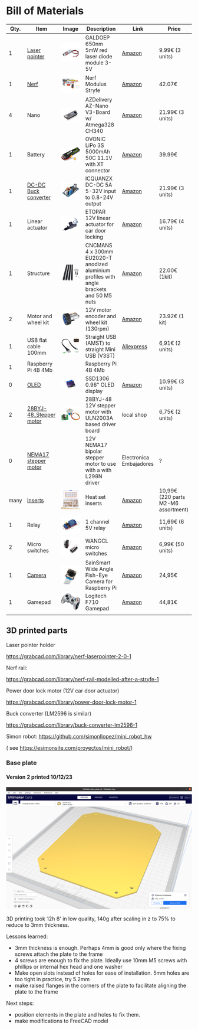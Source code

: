 # Bill of Materials

| Qty. | Item                                                | Image                                         | Description                                                  | Link                                                         | Price                               |
| ---- | --------------------------------------------------- | --------------------------------------------- | ------------------------------------------------------------ | ------------------------------------------------------------ | ----------------------------------- |
| 1    | [Laser pointer](./BOM/laser_pointer.md)             | ![](./BOM/assets/laser.jpg)                   | GALDOEP 650nm 5mW red laser diode module 3-5V                | [Amazon](https://www.amazon.es/dp/B09J3TB26H)                | 9.99€ (3  units)                    |
| 1    | [Nerf](./BOM/nerf.md)                               | ![](./BOM/assets/nerf_stryfe.jpg)             | Nerf Modulus Stryfe                                          | [Amazon](https://www.amazon.es/gp/product/B072PYD365)        | 42.07€                              |
| 4    | Nano                                                | ![](./BOM/assets/arduino_nano.jpg)            | AZDelivery AZ-Nano V3-Board w/ Atmega328 CH340               | [Amazon]()                                                   | 21.99€ (3 units)                    |
| 1    | Battery                                             | ![](./BOM/assets/battery.jpg)                 | OVONIC LiPo 3S 5000mAh 50C 11.1V with XT connector           | [Amazon]()                                                   | 39.99€                              |
| 1    | [DC-DC Buck converter](./BOM/buck_converter.md)     | ![](./BOM/assets/buck_converter.jpg)          | ICQUANZX DC-DC 5A 5-32V input to 0.8-24V output              | [Amazon](https://www.amazon.es/dp/B07VQ89RZG)                | 21.99€ (3 units)                    |
| 1    | Linear actuator                                     | ![](./BOM/assets/linear_actuator.jpg)         | ETOPAR 12V linear actuator for car door locking              | [Amazon](https://www.amazon.es/gp/product/B08NG6LTY2)        | 16.79€ (4 units)                    |
| 1    | Structure                                           | ![](./BOM/assets/structure.jpg)               | CNCMANS 4 x 300mm EU2020-T anodized aluminium profiles with angle brackets and 50 M5 nuts | [Amazon](https://www.amazon.es/dp/B0BX648N6P)                | 22.00€ (1kit)                       |
| 2    | Motor and wheel kit                                 | ![](./BOM/assets/motor_encoder_wheel_kit.jpg) | 12V motor encoder and wheel kit (130rpm)                     | [Amazon](https://www.amazon.es/dp/B07WT22RNK)                | 23.92€ (1 kit)                      |
| 1    | USB flat cable 100mm                                | ![](./BOM/assets/usb_cable.jpg)               | Straight USB (AMST) to straight Mini USB (V3ST)              | [Aliexpress](https://es.aliexpress.com/item/1005002551406991.html?spm=a2g0n.order_detail.order_detail_item.3.578739d32xzMxK&gatewayAdapt=glo2esp) | 6,91€ (2 units)                     |
| 1    | Raspberry Pi 4B 4Mb                                 |                                               | Raspberry Pi 4B 4Mb                                          |                                                              |                                     |
| 0    | [OLED](./BOM/OLED.md)                               | ![](./BOM/assets/OLED.jpg)                    | SSD1306 0.96" OLED display                                   | [Amazon](https://www.amazon.es/dp/B09GVTRB2W)                | 10.99€ (3 units)                    |
| 2    | [28BYJ-48_Stepper motor](./BOM/28BYJ-48_stepper.md) | ![](./BOM/assets/stepper.png)                 | 28BYJ-48 12V stepper motor with ULN2003A based driver board  | local shop                                                   | 6,75€ (2 units)                     |
| 0    | [NEMA17 stepper motor](./BOM/NEMA17_stepper.md)     |                                               | 12V NEMA17 bipolar stepper motor to use with a with L298N driver | Electronica Embajadores                                      | ?                                   |
| many | [Inserts](./BOM/inserts.md)                         | ![](./BOM/assets/inserts.jpg)                 | Heat set inserts                                             | [Amazon](https://www.amazon.es/gp/product/B0B2DMWFT2/)       | 10,99€ (220 parts M2-M6 assortment) |
| 1    | Relay                                               | ![](./BOM/assets/relay.jpg)                   | 1 channel 5V relay                                           | [Amazon](https://www.amazon.es/gp/product/B09GY34ZFQ)        | 11,69€ (6 units)                    |
| 2    | Micro switches                                      | ![](./BOM/assets/micro_switch.jpg)            | WANGCL micro switches                                        | [Amazon](https://www.amazon.es/gp/product/)                  | 6,99€ (50 units)                    |
| 1    | [Camera](./BOM/Camera.md)                           | ![](./BOM/assets/wide_angle_camera.jpg)       | SainSmart Wide Angle Fish-Eye Camera for Raspberry Pi        | [Amazon](https://www.amazon.es/dp/B00N1YJKFS)                | 24,95€                              |
| 1    | Gamepad                                             | ![](./BOM/assets/gamepad.jpg)                 | Logitech F710 Gamepad                                        | [Amazon](https://www.amazon.es/dp/B00CJAEX5M)                | 44,81€                              |
|      |                                                     |                                               |                                                              |                                                              |                                     |

## 3D printed parts

Laser pointer holder 

https://grabcad.com/library/nerf-laserpointer-2-0-1

Nerf rail:

https://grabcad.com/library/nerf-rail-modelled-after-a-stryfe-1

Power door lock motor (12V car door actuator)

https://grabcad.com/library/power-door-lock-motor-1

Buck converter (LM2596 is similar)

https://grabcad.com/library/buck-converter-lm2596-1

Simon robot: https://github.com/simonllopez/mini_robot_hw 

( see https://esimonsite.com/proyectos/mini_robot/)

### Base plate 

#### Version 2 printed 10/12/23

![](./BOM/assets/base_plate_v2.png)

3D printing took 12h 8' in low quality, 140g after scaling in z to 75% to reduce to 3mm thickness.

Lessons learned: 

* 3mm thickness is enough. Perhaps 4mm is good only where the fixing screws attach the plate to the frame
* 4 screws are enough to fix the plate. Ideally use 10mm M5 screws with phillips or internal hex head and one washer 
* Make open slots instead of holes for ease of installation. 5mm holes are too tight in practice, try 5.2mm
* make raised flanges in the corners of the plate to facilitate aligning the plate to the frame

Next steps: 

* position elements in the plate and holes to fix them.
* make modifications to FreeCAD model
